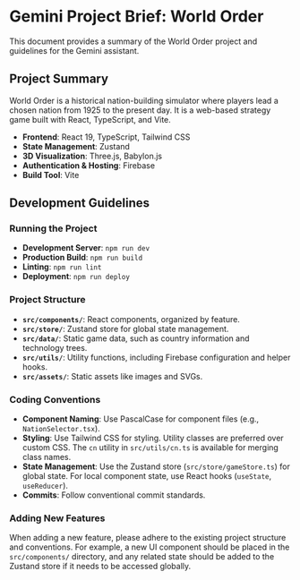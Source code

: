 
# Gemini Project Brief: World Order

This document provides a summary of the World Order project and guidelines for the Gemini assistant.

## Project Summary

World Order is a historical nation-building simulator where players lead a chosen nation from 1925 to the present day. It is a web-based strategy game built with React, TypeScript, and Vite.

- **Frontend**: React 19, TypeScript, Tailwind CSS
- **State Management**: Zustand
- **3D Visualization**: Three.js, Babylon.js
- **Authentication & Hosting**: Firebase
- **Build Tool**: Vite

## Development Guidelines

### Running the Project

- **Development Server**: `npm run dev`
- **Production Build**: `npm run build`
- **Linting**: `npm run lint`
- **Deployment**: `npm run deploy`

### Project Structure

- **`src/components/`**: React components, organized by feature.
- **`src/store/`**: Zustand store for global state management.
- **`src/data/`**: Static game data, such as country information and technology trees.
- **`src/utils/`**: Utility functions, including Firebase configuration and helper hooks.
- **`src/assets/`**: Static assets like images and SVGs.

### Coding Conventions

- **Component Naming**: Use PascalCase for component files (e.g., `NationSelector.tsx`).
- **Styling**: Use Tailwind CSS for styling. Utility classes are preferred over custom CSS. The `cn` utility in `src/utils/cn.ts` is available for merging class names.
- **State Management**: Use the Zustand store (`src/store/gameStore.ts`) for global state. For local component state, use React hooks (`useState`, `useReducer`).
- **Commits**: Follow conventional commit standards.

### Adding New Features

When adding a new feature, please adhere to the existing project structure and conventions. For example, a new UI component should be placed in the `src/components/` directory, and any related state should be added to the Zustand store if it needs to be accessed globally.
